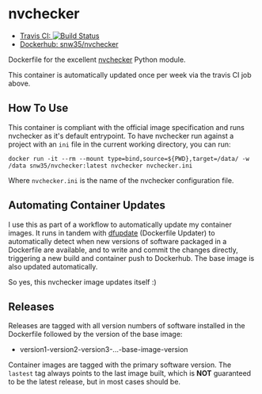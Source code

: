 # nvchecker

 * [Travis CI: ![Build Status](https://travis-ci.org/snw35/nvchecker.svg?branch=master)](https://travis-ci.org/snw35/nvchecker)
 * [Dockerhub: snw35/nvchecker](https://hub.docker.com/r/snw35/nvchecker)

Dockerfile for the excellent [nvchecker](https://github.com/lilydjwg/nvchecker) Python module.

This container is automatically updated once per week via the travis CI job above.

## How To Use

This container is compliant with the official image specification and runs nvchecker as it's default entrypoint. To have nvchecker run against a project with an `ini` file in the current working directory, you can run:

`docker run -it --rm --mount type=bind,source=${PWD},target=/data/ -w /data snw35/nvchecker:latest nvchecker nvchecker.ini`

Where `nvchecker.ini` is the name of the nvchecker configuration file.

## Automating Container Updates

I use this as part of a workflow to automatically update my container images. It runs in tandem with [dfupdate](https://github.com/snw35/dfupdate) (Dockerfile Updater) to automatically detect when new versions of software packaged in a Dockerfile are available, and to write and commit the changes directly, triggering a new build and container push to Dockerhub. The base image is also updated automatically.

So yes, this nvchecker image updates itself :)

## Releases

Releases are tagged with all version numbers of software installed in the Dockerfile followed by the version of the base image:

 * version1-version2-version3-...-base-image-version

Container images are tagged with the primary software version. The `lastest` tag always points to the last image built, which is **NOT** guaranteed to be the latest release, but in most cases should be.
